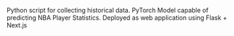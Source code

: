 Python script for collecting historical data.
PyTorch Model capable of predicting NBA Player Statistics. 
Deployed as web application using Flask + Next.js

